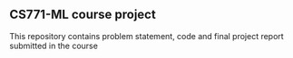 ## CS771-ML course project
This repository contains problem statement, code and final project report submitted in the course
